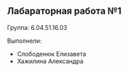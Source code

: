## Лабараторная работа №1
Группа: 6.04.51.16.03

Выполнели:
  *  Слободенюк Елизавета 
  *  Хажилина Александра
